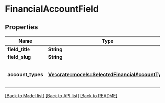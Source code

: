 # FinancialAccountField

## Properties

Name | Type | Description | Notes
------------ | ------------- | ------------- | -------------
**field_title** | **String** | Field title. | 
**field_slug** | **String** | Field slug. | 
**account_types** | [**Vec<crate::models::SelectedFinancialAccountType>**](SelectedFinancialAccountType.md) | Selected financial account types. | 

[[Back to Model list]](../README.md#documentation-for-models) [[Back to API list]](../README.md#documentation-for-api-endpoints) [[Back to README]](../README.md)


